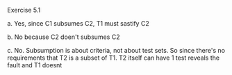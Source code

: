 Exercise 5.1

a. Yes, since C1 subsumes C2, T1 must sastify C2

b. No because C2 doen't subsumes C2

c. No. Subsumption is about criteria, not about test sets. So since there's no requirements that T2 is a subset of T1. T2 itself can have 1 test reveals the fault and T1 doesnt